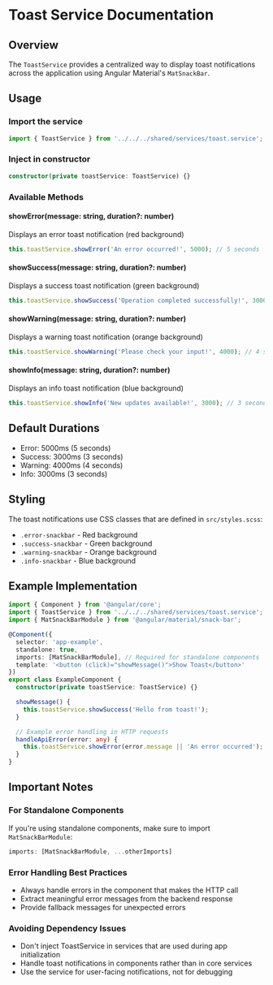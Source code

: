 # Toast Service Documentation

## Overview
The `ToastService` provides a centralized way to display toast notifications across the application using Angular Material's `MatSnackBar`.

## Usage

### Import the service
```typescript
import { ToastService } from '../../../shared/services/toast.service';
```

### Inject in constructor
```typescript
constructor(private toastService: ToastService) {}
```

### Available Methods

#### showError(message: string, duration?: number)
Displays an error toast notification (red background)
```typescript
this.toastService.showError('An error occurred!', 5000); // 5 seconds
```

#### showSuccess(message: string, duration?: number)
Displays a success toast notification (green background)
```typescript
this.toastService.showSuccess('Operation completed successfully!', 3000); // 3 seconds
```

#### showWarning(message: string, duration?: number)
Displays a warning toast notification (orange background)
```typescript
this.toastService.showWarning('Please check your input!', 4000); // 4 seconds
```

#### showInfo(message: string, duration?: number)
Displays an info toast notification (blue background)
```typescript
this.toastService.showInfo('New updates available!', 3000); // 3 seconds
```

## Default Durations
- Error: 5000ms (5 seconds)
- Success: 3000ms (3 seconds)
- Warning: 4000ms (4 seconds)
- Info: 3000ms (3 seconds)

## Styling
The toast notifications use CSS classes that are defined in `src/styles.scss`:
- `.error-snackbar` - Red background
- `.success-snackbar` - Green background
- `.warning-snackbar` - Orange background
- `.info-snackbar` - Blue background

## Example Implementation
```typescript
import { Component } from '@angular/core';
import { ToastService } from '../../../shared/services/toast.service';
import { MatSnackBarModule } from '@angular/material/snack-bar';

@Component({
  selector: 'app-example',
  standalone: true,
  imports: [MatSnackBarModule], // Required for standalone components
  template: '<button (click)="showMessage()">Show Toast</button>'
})
export class ExampleComponent {
  constructor(private toastService: ToastService) {}

  showMessage() {
    this.toastService.showSuccess('Hello from toast!');
  }

  // Example error handling in HTTP requests
  handleApiError(error: any) {
    this.toastService.showError(error.message || 'An error occurred');
  }
}
```

## Important Notes

### For Standalone Components
If you're using standalone components, make sure to import `MatSnackBarModule`:
```typescript
imports: [MatSnackBarModule, ...otherImports]
```

### Error Handling Best Practices
- Always handle errors in the component that makes the HTTP call
- Extract meaningful error messages from the backend response
- Provide fallback messages for unexpected errors

### Avoiding Dependency Issues
- Don't inject ToastService in services that are used during app initialization
- Handle toast notifications in components rather than in core services
- Use the service for user-facing notifications, not for debugging

